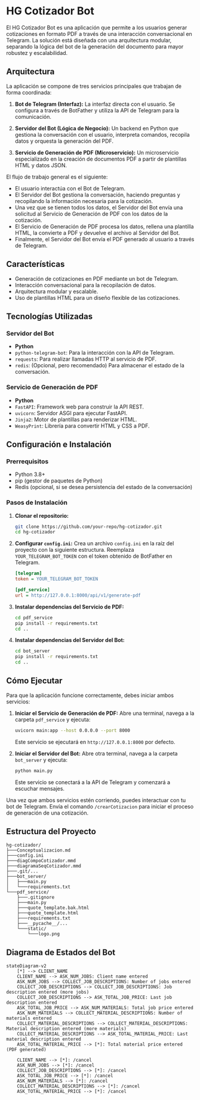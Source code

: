 # HG Cotizador Bot

El HG Cotizador Bot es una aplicación que permite a los usuarios generar cotizaciones en formato PDF a través de una interacción conversacional en Telegram. La solución está diseñada con una arquitectura modular, separando la lógica del bot de la generación del documento para mayor robustez y escalabilidad.

## Arquitectura

La aplicación se compone de tres servicios principales que trabajan de forma coordinada:

1.  **Bot de Telegram (Interfaz):** La interfaz directa con el usuario. Se configura a través de BotFather y utiliza la API de Telegram para la comunicación.

2.  **Servidor del Bot (Lógica de Negocio):** Un backend en Python que gestiona la conversación con el usuario, interpreta comandos, recopila datos y orquesta la generación del PDF.

3.  **Servicio de Generación de PDF (Microservicio):** Un microservicio especializado en la creación de documentos PDF a partir de plantillas HTML y datos JSON.

El flujo de trabajo general es el siguiente:

*   El usuario interactúa con el Bot de Telegram.
*   El Servidor del Bot gestiona la conversación, haciendo preguntas y recopilando la información necesaria para la cotización.
*   Una vez que se tienen todos los datos, el Servidor del Bot envía una solicitud al Servicio de Generación de PDF con los datos de la cotización.
*   El Servicio de Generación de PDF procesa los datos, rellena una plantilla HTML, la convierte a PDF y devuelve el archivo al Servidor del Bot.
*   Finalmente, el Servidor del Bot envía el PDF generado al usuario a través de Telegram.

## Características

*   Generación de cotizaciones en PDF mediante un bot de Telegram.
*   Interacción conversacional para la recopilación de datos.
*   Arquitectura modular y escalable.
*   Uso de plantillas HTML para un diseño flexible de las cotizaciones.

## Tecnologías Utilizadas

### Servidor del Bot

*   **Python**
*   `python-telegram-bot`: Para la interacción con la API de Telegram.
*   `requests`: Para realizar llamadas HTTP al servicio de PDF.
*   `redis`: (Opcional, pero recomendado) Para almacenar el estado de la conversación.

### Servicio de Generación de PDF

*   **Python**
*   `FastAPI`: Framework web para construir la API REST.
*   `uvicorn`: Servidor ASGI para ejecutar FastAPI.
*   `Jinja2`: Motor de plantillas para renderizar HTML.
*   `WeasyPrint`: Librería para convertir HTML y CSS a PDF.

## Configuración e Instalación

### Prerrequisitos

*   Python 3.8+
*   pip (gestor de paquetes de Python)
*   Redis (opcional, si se desea persistencia del estado de la conversación)

### Pasos de Instalación

1.  **Clonar el repositorio:**
    ```bash
    git clone https://github.com/your-repo/hg-cotizador.git
    cd hg-cotizador
    ```

2.  **Configurar `config.ini`:**
    Crea un archivo `config.ini` en la raíz del proyecto con la siguiente estructura. Reemplaza `YOUR_TELEGRAM_BOT_TOKEN` con el token obtenido de BotFather en Telegram.

    ```ini
    [telegram]
    token = YOUR_TELEGRAM_BOT_TOKEN

    [pdf_service]
    url = http://127.0.0.1:8000/api/v1/generate-pdf
    ```

3.  **Instalar dependencias del Servicio de PDF:**
    ```bash
    cd pdf_service
    pip install -r requirements.txt
    cd ..
    ```

4.  **Instalar dependencias del Servidor del Bot:**
    ```bash
    cd bot_server
    pip install -r requirements.txt
    cd ..
    ```

## Cómo Ejecutar

Para que la aplicación funcione correctamente, debes iniciar ambos servicios:

1.  **Iniciar el Servicio de Generación de PDF:**
    Abre una terminal, navega a la carpeta `pdf_service` y ejecuta:
    ```bash
    uvicorn main:app --host 0.0.0.0 --port 8000
    ```
    Este servicio se ejecutará en `http://127.0.0.1:8000` por defecto.

2.  **Iniciar el Servidor del Bot:**
    Abre otra terminal, navega a la carpeta `bot_server` y ejecuta:
    ```bash
    python main.py
    ```
    Este servicio se conectará a la API de Telegram y comenzará a escuchar mensajes.

Una vez que ambos servicios estén corriendo, puedes interactuar con tu bot de Telegram. Envía el comando `/crearCotizacion` para iniciar el proceso de generación de una cotización.

## Estructura del Proyecto

```
hg-cotizador/
├───Conceptualizacion.md
├───config.ini
├───diagCompoCotizador.mmd
├───diagramaSeqCotizador.mmd
├───.git/...
├───bot_server/
│   ├───main.py
│   └───requirements.txt
└───pdf_service/
    ├───.gitignore
    ├───main.py
    ├───quote_template.bak.html
    ├───quote_template.html
    ├───requirements.txt
    ├───__pycache__/...
    └───static/
        └───logo.png
```

## Diagrama de Estados del Bot

```mermaid
stateDiagram-v2
    [*] --> CLIENT_NAME
    CLIENT_NAME --> ASK_NUM_JOBS: Client name entered
    ASK_NUM_JOBS --> COLLECT_JOB_DESCRIPTIONS: Number of jobs entered
    COLLECT_JOB_DESCRIPTIONS --> COLLECT_JOB_DESCRIPTIONS: Job description entered (more jobs)
    COLLECT_JOB_DESCRIPTIONS --> ASK_TOTAL_JOB_PRICE: Last job description entered
    ASK_TOTAL_JOB_PRICE --> ASK_NUM_MATERIALS: Total job price entered
    ASK_NUM_MATERIALS --> COLLECT_MATERIAL_DESCRIPTIONS: Number of materials entered
    COLLECT_MATERIAL_DESCRIPTIONS --> COLLECT_MATERIAL_DESCRIPTIONS: Material description entered (more materials)
    COLLECT_MATERIAL_DESCRIPTIONS --> ASK_TOTAL_MATERIAL_PRICE: Last material description entered
    ASK_TOTAL_MATERIAL_PRICE --> [*]: Total material price entered (PDF generated)

    CLIENT_NAME --> [*]: /cancel
    ASK_NUM_JOBS --> [*]: /cancel
    COLLECT_JOB_DESCRIPTIONS --> [*]: /cancel
    ASK_TOTAL_JOB_PRICE --> [*]: /cancel
    ASK_NUM_MATERIALS --> [*]: /cancel
    COLLECT_MATERIAL_DESCRIPTIONS --> [*]: /cancel
    ASK_TOTAL_MATERIAL_PRICE --> [*]: /cancel
```